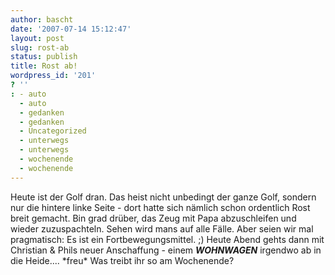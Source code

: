 ```yaml
---
author: bascht
date: '2007-07-14 15:12:47'
layout: post
slug: rost-ab
status: publish
title: Rost ab!
wordpress_id: '201'
? ''
: - auto
  - auto
  - gedanken
  - gedanken
  - Uncategorized
  - unterwegs
  - unterwegs
  - wochenende
  - wochenende
---
```


Heute ist der Golf dran. Das heist nicht unbedingt der ganze Golf,
sondern nur die hintere linke Seite - dort hatte sich nämlich schon
ordentlich Rost breit gemacht. Bin grad drüber, das Zeug mit Papa
abzuschleifen und wieder zuzuspachteln. Sehen wird mans auf alle
Fälle. Aber seien wir mal pragmatisch: Es ist ein
Fortbewegungsmittel. ;) Heute Abend gehts dann mit Christian &
Phils neuer Anschaffung - einem ***WOHNWAGEN*** irgendwo ab in die
Heide.... \*freu\* Was treibt ihr so am Wochenende?


